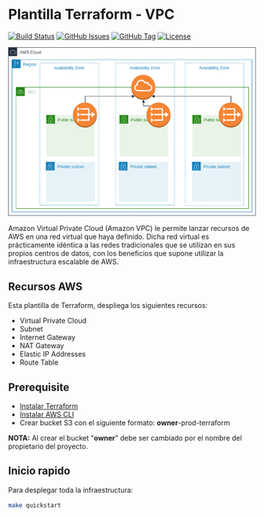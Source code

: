 # Plantilla Terraform - VPC

[![Build Status](https://travis-ci.org/punkerside/terraform-aws-template-vpc.svg?branch=master)](https://travis-ci.org/punkerside/terraform-aws-template-vpc)
[![GitHub Issues](https://img.shields.io/github/issues/punkerside/terraform-aws-template-vpc.svg)](https://github.com/punkerside/terraform-aws-template-vpc/issues)
[![GitHub Tag](https://img.shields.io/github/tag-date/punkerside/terraform-aws-template-vpc.svg?style=plastic)](https://github.com/punkerside/terraform-aws-template-vpc/tags/)
[![License](https://img.shields.io/badge/License-Apache%202.0-blue.svg)](https://opensource.org/licenses/Apache-2.0)

![IMAGE](docs/img/vpc_base.png)

Amazon Virtual Private Cloud (Amazon VPC) le permite lanzar recursos de AWS en una red virtual que haya definido. Dicha red virtual es prácticamente idéntica a las redes tradicionales que se utilizan en sus propios centros de datos, con los beneficios que supone utilizar la infraestructura escalable de AWS.

## Recursos AWS

Esta plantilla de Terraform, despliega los siguientes recursos:

* Virtual Private Cloud
* Subnet
* Internet Gateway
* NAT Gateway
* Elastic IP Addresses
* Route Table

## Prerequisite

* [Instalar Terraform](https://learn.hashicorp.com/terraform/getting-started/install.html)
* [Instalar AWS CLI](https://docs.aws.amazon.com/cli/latest/userguide/cli-chap-install.html)
* Crear bucket S3 con el siguiente formato: **owner**-prod-terraform

**NOTA:** Al crear el bucket "**owner**" debe ser cambiado por el nombre del propietario del proyecto.

## Inicio rapido

Para desplegar toda la infraestructura:

```bash
make quickstart
```